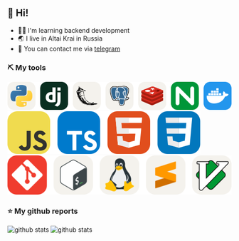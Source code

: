 ## 👋 Hi!
- 🐱‍🚀 I'm learning backend development
- 🌏 I live in Altai Krai in Russia
- 💬 You can contact me via [telegram](https://t.me/submitbutton)

### ⛏ My tools
<a href="https://skillicons.dev">
  <picture>
    <source media="(prefers-color-scheme: dark)" srcset="https://github.com/TheArtur128/TheArtur128/raw/main/backend/dark-theme.svg">
    <img src="https://github.com/TheArtur128/TheArtur128/raw/main/backend/light-theme.svg">
  </picture>
  </br>
  <img src="https://github.com/TheArtur128/TheArtur128/raw/main/frontend.svg">
  </br>
  <picture>
    <source media="(prefers-color-scheme: dark)" srcset="https://github.com/TheArtur128/TheArtur128/raw/main/other/dark-theme.svg">
    <img src="https://github.com/TheArtur128/TheArtur128/raw/main/other/light-theme.svg">
  </picture>
</a>

### ⭐ My github reports
![github stats](https://github-profile-summary-cards.vercel.app/api/cards/stats?username=TheArtur128&theme=transparent)
![github stats](https://github-profile-summary-cards.vercel.app/api/cards/repos-per-language?username=TheArtur128&theme=transparent)
